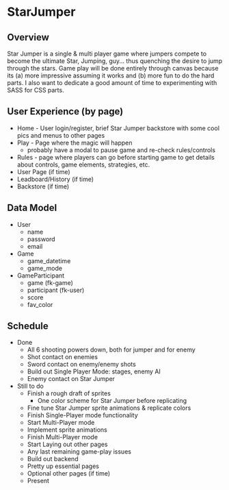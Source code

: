 # StarJumper

## Overview

Star Jumper is a single & multi player game where jumpers compete
to become the ultimate Star, Jumping, guy... thus quenching the desire
to jump through the stars.  Game play will be done entirely through canvas
because its (a) more impressive assuming it works and (b) more fun to do
the hard parts.  I also want to dedicate a good amount of time to experimenting
with SASS for CSS parts.


## User Experience (by page)

* Home - User login/register, brief Star Jumper backstore with some
cool pics and menus to other pages
* Play - Page where the magic will happen
    * probably have a modal to pause game and re-check rules/controls   
* Rules - page where players can go before starting game to get details
about controls, game elements, strategies, etc.
* User Page (if time)
* Leadboard/History (if time)
* Backstore (if time)


## Data Model

* User
    * name
    * password
    * email
* Game
    * game_datetime
    * game_mode
* GameParticipant
    * game (fk-game)
    * participant (fk-user)
    * score
    * fav_color


## Schedule

* Done
    * All 6 shooting powers down, both for jumper and for enemy
    * Shot contact on enemies
    * Sword contact on enemy/enemy shots
    * Build out Single Player Mode: stages, enemy AI
    * Enemy contact on Star Jumper
* Still to do
    * Finish a rough draft of sprites
        * One color scheme for Star Jumper before replicating
    * Fine tune Star Jumper sprite animations & replicate colors
    * Finish Single-Player mode functionality
    * Start Multi-Player mode
    * Implement sprite animations
    * Finish Multi-Player mode
    * Start Laying out other pages
    * Any last remaining game-play issues
    * Build out backend
    * Pretty up essential pages
    * Optional other pages (if time)
    * Present